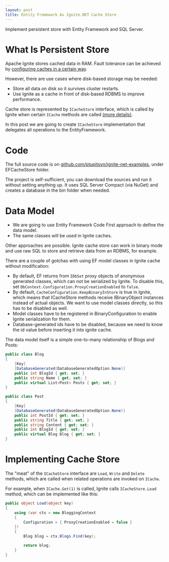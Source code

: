 ```yaml
---
layout: post
title: Entity Framework As Ignite.NET Cache Store
---
```


Implement persistent store with Entity Framework and SQL Server.


# What Is Persistent Store

Apache Ignite stores cached data in RAM.
Fault tolerance can be achieved by [configuring caches in a certain way](https://apacheignite.readme.io/docs/cache-modes).

However, there are use cases where disk-based storage may be needed:

* Store all data on disk so it survives cluster restarts.
* Use Ignite as a cache in front of disk-based RDBMS to improve performance.

Cache store is represented by `ICacheStore` interface,
which is called by Ignite when certain `ICache` methods are called [(more details)](https://apacheignite-net.readme.io/docs/persistent-store).

In this post we are going to create `ICacheStore` implementation that delegates all operations to the EntityFramework.


# Code

The full source code is on [github.com/ptupitsyn/ignite-net-examples](https://github.com/ptupitsyn/ignite-net-examples), under EFCacheStore folder.

The project is self-sufficient, you can download the sources and run it without setting anything up.
It uses SQL Server Compact (via NuGet) and creates a database in the bin folder when needed.


# Data Model

* We are going to use Entity Framework Code First approach to define the data model.
* The same classes will be used in Ignite caches.

Other approaches are possible. Ignite cache store can work in binary mode and use raw SQL to store and retrieve data from an RDBMS, for example.

There are a couple of gotchas with using EF model classes in Ignite cache without modification:

* By default, EF returns from `IDbSet` proxy objects of anonymous generated classes, which can not be serialized by Ignite. To disable this, set `DbContext.Configuration.ProxyCreationEnabled` to `false`.
* By default, `CacheConfiguration.KeepBinaryInStore` is true in Ignite, which means that ICacheStore methods receive IBinaryObject instances instead of actual objects. We want to use model classes directly, so this has to be disabled as well.
* Model classes have to be registered in BinaryConfiguration to enable Ignite serialization for them.
* Database-generated ids have to be disabled, because we need to know the id value before inserting it into ignite cache.

The data model itself is a simple one-to-many relationship of Blogs and Posts:

```cs
public class Blog
{
    [Key]
    [DatabaseGenerated(DatabaseGeneratedOption.None)]
    public int BlogId { get; set; }
    public string Name { get; set; }
    public virtual List<Post> Posts { get; set; }
}

public class Post
{
    [Key]
    [DatabaseGenerated(DatabaseGeneratedOption.None)]
    public int PostId { get; set; }
    public string Title { get; set; }
    public string Content { get; set; }
    public int BlogId { get; set; }
    public virtual Blog Blog { get; set; }
}
```


# Implementing Cache Store

The "meat" of the `ICacheStore` interface are `Load`, `Write` and `Delete` methods, which are called when related operations are invoked on `ICache`.

For example, when `ICache.Get(1)` is called, Ignite calls `ICacheStore.Load` method, which can be implemented like this:

```cs
public object Load(object key)
{
    using (var ctx = new BloggingContext
    {
        Configuration = { ProxyCreationEnabled = false }
    })
    {
        Blog blog = ctx.Blogs.Find(key);

        return blog;
    }
}
```



